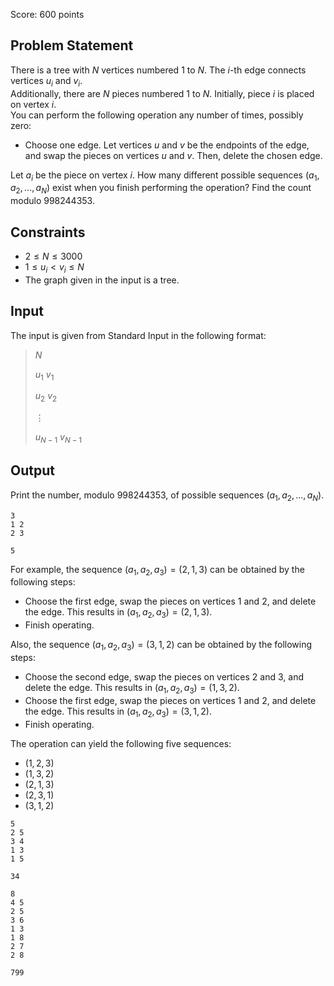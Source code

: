 Score: $600$ points

## Problem Statement

There is a tree with $N$ vertices numbered $1$ to $N$. The $i$-th edge connects vertices $u_i$ and $v_i$.<br>
Additionally, there are $N$ pieces numbered $1$ to $N$. Initially, piece $i$ is placed on vertex $i$.<br>
You can perform the following operation any number of times, possibly zero:

- Choose one edge. Let vertices $u$ and $v$ be the endpoints of the edge, and swap the pieces on vertices $u$ and $v$. Then, delete the chosen edge.

Let $a_i$ be the piece on vertex $i$. How many different possible sequences $(a_1, a_2, \dots, a_N)$ exist when you finish performing the operation? Find the count modulo $998244353$.

## Constraints

- $2 \leq N \leq 3000$
- $1 \leq u_i \lt v_i \leq N$
- The graph given in the input is a tree.

## Input

The input is given from Standard Input in the following format:

> $N$
> 
> $u_1$ $v_1$
> 
> $u_2$ $v_2$
> 
> $\vdots$
> 
> $u_{N-1}$ $v_{N-1}$

## Output

Print the number, modulo $998244353$, of possible sequences $(a_1, a_2, \dots, a_N)$.

```input1
3
1 2
2 3
```

```output1
5
```

For example, the sequence $(a_1, a_2, a_3) = (2, 1, 3)$ can be obtained by the following steps:

- Choose the first edge, swap the pieces on vertices $1$ and $2$, and delete the edge. This results in $(a_1, a_2, a_3) = (2, 1, 3)$.
- Finish operating.

Also, the sequence $(a_1, a_2, a_3) = (3, 1, 2)$ can be obtained by the following steps:

- Choose the second edge, swap the pieces on vertices $2$ and $3$, and delete the edge. This results in $(a_1, a_2, a_3) = (1, 3, 2)$.
- Choose the first edge, swap the pieces on vertices $1$ and $2$, and delete the edge. This results in $(a_1, a_2, a_3) = (3, 1, 2)$.
- Finish operating.

The operation can yield the following five sequences:

- $(1, 2, 3)$
- $(1, 3, 2)$
- $(2, 1, 3)$
- $(2, 3, 1)$
- $(3, 1, 2)$

```input2
5
2 5
3 4
1 3
1 5
```

```output2
34
```

```input3
8
4 5
2 5
3 6
1 3
1 8
2 7
2 8
```

```output3
799
```